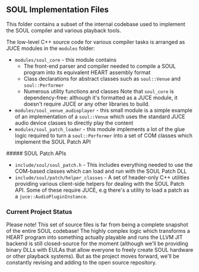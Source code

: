 ## SOUL Implementation Files

This folder contains a subset of the internal codebase used to implement the SOUL compiler and various playback tools.

The low-level C++ source code for various compiler tasks is arranged as JUCE modules in the `modules` folder:

- `modules/soul_core` - this module contains
    - The front-end parser and compiler needed to compile a SOUL program into its equivalent HEART assembly format
    - Class declarations for abstract classes such as `soul::Venue` and `soul::Performer`
    - Numerous utility functions and classes
 Note that `soul_core` is dependency-free: although it's formatted as a JUCE module, it doesn't require JUCE or any other libraries to build.
- `modules/soul_venue_audioplayer` - this small module is a simple example of an implementation of a `soul::Venue` which uses the standard JUCE audio device classes to directly play the content
- `modules/soul_patch_loader` - this module implements a lot of the glue logic required to turn a `soul::Performer` into a set of COM classes which implement the SOUL Patch API

##### SOUL Patch APIs

- `include/soul/soul_patch.h` - This includes everything needed to use the COM-based classes which can load and run with the SOUL Patch DLL
- `include/soul/patch/helper_classes` - A set of header-only C++ utilities providing various client-side helpers for dealing with the SOUL Patch API. Some of these require JUCE, e.g there's a utility to load a patch as a `juce::AudioPluginInstance`.

### Current Project Status

Please note! This set of source files is far from being a complete snapshot of the entire SOUL codebase! The highly complex logic which transforms a HEART program into something actually playable and runs the LLVM JIT backend is still closed-source for the moment (although we'll be providing binary DLLs with EULAs that allow everyone to freely create SOUL hardware or other playback systems). But as the project moves forward, we'll be constantly revising and adding to the open source repository.